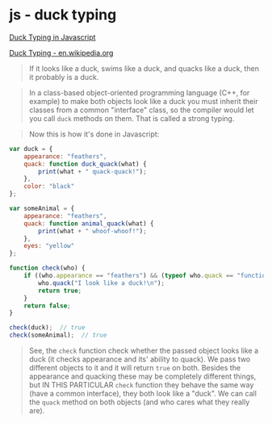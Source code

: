 # js - duck typing

[Duck Typing in Javascript](https://stackoverflow.com/questions/3379529/duck-typing-in-javascript)

[Duck Typing - en.wikipedia.org](http://en.wikipedia.org/wiki/Duck_typing)

> If it looks like a duck, swims like a duck, and quacks like a duck, then it probably is a duck.

> In a class-based object-oriented programming language (C++, for example) to make both objects look like a duck you must inherit their classes from a common "interface" class, so the compiler would let you call `duck` methods on them. That is called a strong typing. 

> Now this is how it's done in Javascript:

```javascript
var duck = {  
    appearance: "feathers",  
    quack: function duck_quack(what) {  
        print(what + " quack-quack!");  
    },  
    color: "black"  
};

var someAnimal = {  
    appearance: "feathers",  
    quack: function animal_quack(what) {  
        print(what + " whoof-whoof!");  
    },  
    eyes: "yellow"  
};  

function check(who) {  
    if ((who.appearance == "feathers") && (typeof who.quack == "function")) {  
        who.quack("I look like a duck!\n");  
        return true;  
    }  
    return false;  
}  

check(duck);  // true
check(someAnimal);  // true
```

> See, the `check` function check whether the passed object looks like a duck (it checks appearance and its' ability to quack). We pass two different objects to it and it will return `true` on both. Besides the appearance and quacking these may be completely different things, but IN THIS PARTICULAR `check` function they behave the same way (have a common interface), they both look like a "duck". We can call the `quack` method on both objects (and who cares what they really are).

